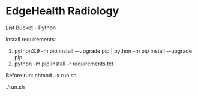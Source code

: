 # EdgeHealth Radiology

List Bucket - Python

Install requirements:
1. python3.9 -m pip install --upgrade pip | python -m pip install --upgrade pip
2. python -m pip install -r requirements.txt

Before run:
chmod +x run.sh  

./run.sh